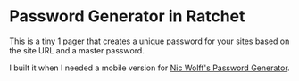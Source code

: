 # Password Generator in Ratchet

This is a tiny 1 pager that creates a unique password for your sites based on the site URL and a master password.

I built it when I needed a mobile version for [Nic Wolff's Password Generator](http://angel.net/~nic/passwd.html).